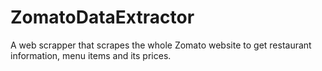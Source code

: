 # ZomatoDataExtractor

A web scrapper that scrapes the whole Zomato website to get restaurant information, menu items and its prices.
